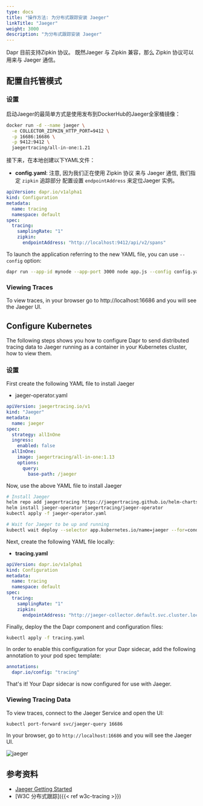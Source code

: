```yaml
---
type: docs
title: "操作方法: 为分布式跟踪安装 Jaeger"
linkTitle: "Jaeger"
weight: 3000
description: "为分布式跟踪安装 Jaeger"
---
```


Dapr 目前支持Zipkin 协议。 既然Jaeger 与 Zipkin 兼容，那么 Zipkin 协议可以用来与 Jaeger 通信。

## 配置自托管模式

### 设置

启动Jaeger的最简单方式是使用发布到DockerHub的Jaeger全家桶镜像：

```bash
docker run -d --name jaeger \
  -e COLLECTOR_ZIPKIN_HTTP_PORT=9412 \
  -p 16686:16686 \
  -p 9412:9412 \
  jaegertracing/all-in-one:1.21
```


接下来，在本地创建以下YAML文件：

* **config.yaml**: 注意, 因为我们正在使用 Zipkin 协议 来与 Jaeger 通信, 我们指定 `zipkin` 追踪部分 配置设置 `endpointAddress` 来定位Jaeger 实例。

```yaml
apiVersion: dapr.io/v1alpha1
kind: Configuration
metadata:
  name: tracing
  namespace: default
spec:
  tracing:
    samplingRate: "1"
    zipkin:
      endpointAddress: "http://localhost:9412/api/v2/spans"
```

To launch the application referring to the new YAML file, you can use `--config` option:

```bash
dapr run --app-id mynode --app-port 3000 node app.js --config config.yaml
```

### Viewing Traces
To view traces, in your browser go to http://localhost:16686 and you will see the Jaeger UI.

## Configure Kubernetes
The following steps shows you how to configure Dapr to send distributed tracing data to Jaeger running as a container in your Kubernetes cluster, how to view them.

### 设置

First create the following YAML file to install Jaeger
* jaeger-operator.yaml
```yaml
apiVersion: jaegertracing.io/v1
kind: "Jaeger"
metadata:
  name: jaeger
spec:
  strategy: allInOne
  ingress:
    enabled: false
  allInOne:
    image: jaegertracing/all-in-one:1.13
    options:
      query:
        base-path: /jaeger
```

Now, use the above YAML file to install Jaeger
```bash
# Install Jaeger
helm repo add jaegertracing https://jaegertracing.github.io/helm-charts
helm install jaeger-operator jaegertracing/jaeger-operator
kubectl apply -f jaeger-operator.yaml

# Wait for Jaeger to be up and running
kubectl wait deploy --selector app.kubernetes.io/name=jaeger --for=condition=available
```

Next, create the following YAML file locally:

* **tracing.yaml**

```yaml
apiVersion: dapr.io/v1alpha1
kind: Configuration
metadata:
  name: tracing
  namespace: default
spec:
  tracing:
    samplingRate: "1"
    zipkin:
      endpointAddress: "http://jaeger-collector.default.svc.cluster.local:9411/api/v2/spans"
```

Finally, deploy the the Dapr component and configuration files:

```bash
kubectl apply -f tracing.yaml
```

In order to enable this configuration for your Dapr sidecar, add the following annotation to your pod spec template:

```yml
annotations:
  dapr.io/config: "tracing"
```

That's it! Your Dapr sidecar is now configured for use with Jaeger.

### Viewing Tracing Data

To view traces, connect to the Jaeger Service and open the UI:

```bash
kubectl port-forward svc/jaeger-query 16686
```

In your browser, go to `http://localhost:16686` and you will see the Jaeger UI.

![jaeger](/images/jaeger_ui.png)

## 参考资料
- [Jaeger Getting Started](https://www.jaegertracing.io/docs/1.21/getting-started/#all-in-one)
- [W3C 分布式跟踪]({{< ref w3c-tracing >}})
